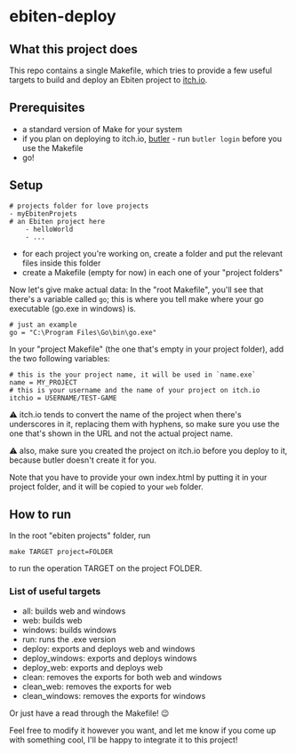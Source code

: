 # ebiten-deploy

## What this project does
This repo contains a single Makefile, which tries to provide a few useful targets to build and deploy an Ebiten project to [itch.io](https://itch.io/).

## Prerequisites
- a standard version of Make for your system
- if you plan on deploying to itch.io, [butler](https://itch.io/docs/butler/) - run `butler login` before you use the Makefile
- go!

## Setup
```
# projects folder for love projects
- myEbitenProjets
# an Ebiten project here
    - helloWorld
    - ...
```

- for each project you're working on, create a folder and put the relevant files inside this folder
- create a Makefile (empty for now) in each one of your "project folders"

Now let's give make actual data: In the "root Makefile", you'll see that there's a variable called `go`; this is where you tell make where your go executable (go.exe in windows) is.

```
# just an example
go = "C:\Program Files\Go\bin\go.exe"
```

In your "project Makefile" (the one that's empty in your project folder), add the two following variables:
```
# this is the your project name, it will be used in `name.exe`
name = MY_PROJECT
# this is your username and the name of your project on itch.io
itchio = USERNAME/TEST-GAME
```
⚠ itch.io tends to convert the name of the project when there's underscores in it, replacing them with hyphens, so make sure you use the one that's shown in the URL and not the actual project name.

⚠ also, make sure you created the project on itch.io before you deploy to it, because butler doesn't create it for you.

Note that you have to provide your own index.html by putting it in your project folder, and it will be copied to your `web` folder.

## How to run
In the root "ebiten projects" folder, run
```
make TARGET project=FOLDER
```
to run the operation TARGET on the project FOLDER.

### List of useful targets
- all: builds web and windows
- web: builds web
- windows: builds windows
- run: runs the .exe version
- deploy: exports and deploys web and windows
- deploy_windows: exports and deploys windows
- deploy_web: exports and deploys web
- clean: removes the exports for both web and windows
- clean_web: removes the exports for web
- clean_windows: removes the exports for windows

Or just have a read through the Makefile! 😉

Feel free to modify it however you want, and let me know if you come up with something cool, I'll be happy to integrate it to this project!
